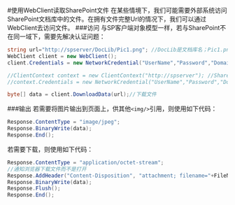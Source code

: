 #使用WebClient读取SharePoint文件
在某些情境下，我们可能需要外部系统访问SharePoint文档库中的文件。在拥有文件完整Url的情况下，我们可以通过WebClient去访问文件。
###访问
与SP客户端对象模型一样，若与SharePoint不在同一域下，需要先解决认证问题：
``` C#
string url="http://spserver/DocLib/Pic1.png"; //DocLib是文档库名；Pic1.png是文件名
WebClient client = new WebClient();
client.Credentials = new NetworkCredential("UserName","Password","Domain");

//ClientContext context = new ClientContext("http://spserver"); //SharePoint客户端对象模型
//context.Credentials = new NetworkCredential("UserName","Password","Domain"); //AD环境

byte[] data = client.DownloadData(url);//下载文件
```
###输出
若需要将图片输出到页面上，供其他`<img/>`引用，则使用如下代码：
```C#
Response.ContentType = "image/jpeg";
Response.BinaryWrite(data);
Response.End();
```

若需要下载，则使用如下代码：
``` C#           
Response.ContentType = "application/octet-stream";
//通知浏览器下载文件而不是打开
Response.AddHeader("Content-Disposition", "attachment; filename="+FileName);
Response.BinaryWrite(data);
Response.Flush();
Response.End();
```
